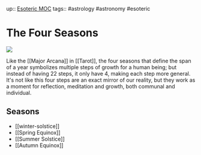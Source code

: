 up:: [Esoteric MOC](Esoteric%20MOC.md)
tags:: #astrology #astronomy #esoteric 

# The Four Seasons

![](Pasted%20image%2020221129235351.png)

Like the [[Major Arcana]] in [[Tarot]], the four seasons that define the span of a year symbolizes multiple steps of growth for a human being; but instead of having 22 steps, it only have 4, making each step more general. It's not like this four steps are an exact mirror of our reality, but they work as a moment for reflection, meditation and growth, both communal and individual.

## Seasons 
- [[winter-solstice]]
- [[Spring Equinox]]
- [[Summer Solstice]]
- [[Autumn Equinox]]